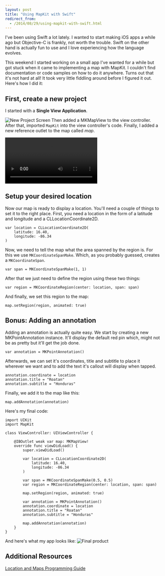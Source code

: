 ```yaml
---
layout: post
title: "Using MapKit with Swift"
redirect_from:
  - /2014/08/29/using-mapkit-with-swift.html
---
```

I've been using Swift a lot lately. I wanted to start making iOS apps a while ago but Objective-C is frankly, not worth the trouble. Swift on the other hand is actually fun to use and I love experiencing how the language evolves.

This weekend I started working on a small app I've wanted for a while but got stuck when it came to implementing a map with MapKit. I couldn't find documentation or code samples on how to do it anywhere. Turns out that it's not hard at all! It took very little fiddling around before I figured it out. Here's how I did it:

## First, create a new project
I started with a __Single View Application__.

![New Project Screen](http://files.martianwabbit.com/blog/step_1.png)
Then added a MKMapView to the view controller. After that, imported `MapKit` into the view controller's code. Finally, I added a new reference outlet to the map called _map_.


<video controls>
	<source src="http://files.martianwabbit.com/blog/swiftmaps_step_1.mp4" type="video/mp4; codecs=avc1.42E01E,mp4a.40.2">
	<source src="http://files.martianwabbit.com/blog/swiftmaps_step_1.webm" type="video/webm; codecs=vp8,vorbis">
</video>


## Setup your desired location
Now our map is ready to display a location. You'll need a couple of things to set it to the right place. First, you need a location in the form of a latitude and longitude and a CLLocationCoordinate2D.

	var location = CLLocationCoordinate2D(
		latitude: 16.40,
		longitude: -86.34
	)

Now, we need to tell the map what the area spanned by the region is. For this we use `MKCoordinateSpanMake`. Which, as you probably guessed, creates a `MKCoordinateSpan`.

	var span = MKCoordinateSpanMake(1, 1)

After that we just need to define the region using these two things:

	var region = MKCoordinateRegion(center: location, span: span)

And finally, we set this region to the map:

	map.setRegion(region, animated: true)

## Bonus: Adding an annotation
Adding an annotation is actually quite easy. We start by creating a new MKPointAnnotation instance. It'll display the default red pin which, might not be as pretty but it'll get the job done.

	var annotation = MKPointAnnotation()

Afterwards, we can set it's coordinates, title and subtitle to place it wherever we want and to add the text it's callout will display when tapped.

	annotation.coordinate = location
    annotation.title = "Roatan"
    annotation.subtitle = "Honduras"

Finally, we add it to the map like this:

	map.addAnnotation(annotation)

Here's my final code:

	import UIKit
	import MapKit

	class ViewController: UIViewController {

    	@IBOutlet weak var map: MKMapView!
	    override func viewDidLoad() {
        	super.viewDidLoad()

	        var location = CLLocationCoordinate2D(
	        	latitude: 16.40,
	        	longitude: -86.34
	        )

    	    var span = MKCoordinateSpanMake(0.5, 0.5)
        	var region = MKCoordinateRegion(center: location, span: span)

	        map.setRegion(region, animated: true)

    	    var annotation = MKPointAnnotation()
        	annotation.coordinate = location
	        annotation.title = "Roatan"
    	    annotation.subtitle = "Honduras"

        	map.addAnnotation(annotation)
	    }
	}

And here's what my app looks like:
<img src="http://files.martianwabbit.com/blog/final.png" alt="Final product" class="small">
## Additional Resources

[Location and Maps Programming Guide](https://developer.apple.com/library/ios/documentation/userexperience/Conceptual/LocationAwarenessPG/AnnotatingMaps/AnnotatingMaps.html)
